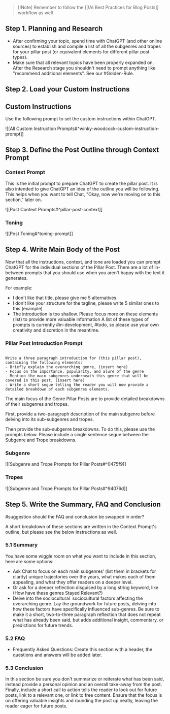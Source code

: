 >[!Note] Remember to follow the [[!AI Best Practices for Blog Posts]] workflow as well

## Step 1. Planning and Research
- After confirming your topic, spend time with ChatGPT (and other online sources) to establish and compile a list  of all the subgenres and tropes for your pillar post (or equivalent elements for different pillar post types).
- Make sure that all relevant topics have been properly expanded on. After the Research stage you shouldn't need to prompt anything like "recommend additional elements". See our #Golden-Rule.

## Step 2. Load your Custom Instructions
## Custom Instructions

Use the following prompt to set the custom instructions within ChatGPT.


![[All Custom Instruction Prompts#^winky-woodcock-custom-instruction-prompt]]


## Step 3. Define the Post Outline through Context Prompt
### Context Prompt

This is the initial prompt to prepare ChatGPT to create the pillar post. It is also intended to give ChatGPT an idea of the outline you will be following. This helps when you want to tell Chat, "Okay, now we're moving on to this section," later on.

![[Post Context Prompts#^pillar-post-context]]

### Toning


![[Post Toning#^toning-prompt]]


## Step 4. Write Main Body of the Post

Now that all the instructions, context, and tone are loaded you can prompt ChatGPT for the individual sections of the Pillar Post. There are a lot of in-between prompts that you should use when you aren't happy with the text it generates. 

For example:

- I don't like that title, please give me 5 alternatives.
- I don't like your structure for the tagline, please write 5 similar ones to this (example)
- The introduction is too shallow. Please focus more on these elements (list) to provide more valuable information
A list of these types of prompts is currently #in-development, #todo, so please use your own creativity and discretion in the meantime.

### Pillar Post Introduction Prompt

``` Copy

Write a three paragraph introduction for (this pillar post), containing the following elements:
- Briefly explain the overarching genre, (insert here)
- Focus on the importance, popularity, and alure of the genre
- Mention the main subgenres underneath this genre that will be covered in this post, (insert here)
- Write a short segue telling the reader you will now provide a detailed breakdown of each subgenres elements.

```

The main focus of the Genre Pillar Posts are to provide detailed breakdowns of their subgenres and tropes. 

First, provide a two-paragraph description of the main subgenre before delving into its sub-subgenres and tropes.

Then provide the sub-subgenre breakdowns. To do this, please use the prompts below. Please include a single sentence segue between the Subgenre and Trope breakdowns.
### Subgenre

![[Subgenre and Trope Prompts for Pillar Posts#^0475f9]]




### Tropes

![[Subgenre and Trope Prompts for Pillar Posts#^94076d]]


## Step 5. Write the Summary, FAQ and Conclusion 
#suggestion should the FAQ and conclusion be swapped in order?

A short breakdown of these sections are written in the Context Prompt's outline, but please see the below instructions as well.
### 5.1 Summary
You have some wiggle room on what you want to include in this section, here are some options:
- Ask Chat to focus on each main subgenres’ (list them in brackets for clarity) unique trajectories over the years, what makes each of them appealing, and what they offer readers on a deeper level.
- Or ask for a deeper reflection disguised by a long string keyword, like (How have these genres Stayed Relevant?)
- Delve into the sociocultural  sociocultural factors affecting the overarching genre. Lay the groundwork for future posts, delving into how these factors have specifically influenced sub-genres.
 Be sure to make it a short, two-to-three paragraph reflection that does not repeat what has already been said, but adds additional insight, commentary, or predictions for future trends.

### 5.2 FAQ
- Frequently Asked Questions: Create this section with a header, the questions and answers will be added later.

### 5.3 Conclusion

In this section be sure you don't summarize or reiterate what has been said,  instead provide a personal opinion and an overall take-away from the post. Finally, include a short call to action tells the reader to look out for future posts, link to a relevant one, or link to free content.
Ensure that the focus is on offering valuable insights and rounding the post up neatly, leaving the reader eager for future posts.
